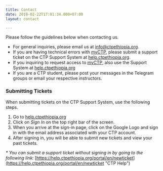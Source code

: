 ```yaml
---
title: Contact
date: 2018-02-22T17:01:34.000+07:00
layout: contact

---
```

Please follow the guidelines below when contacting us.

* For general inquiries, please email us at [info@ctpethiopia.org]().
* If you are having technical errors with [myCTP](https://www.ctpacademy.org "myCTP"), please submit a support ticket on the CTP Support System at [help.ctpethiopia.org](https://help.ctpethiopia.org "CTP Ethiopia Support").
* If you inquiring to request access to [myCTP,](https://www.ctpacademy.org) also use the Support System at [help.ctpethiopia.org](https://help.ctpethiopia.org "CTP Support System")
* If you are a CTP student, please post your messages in the Telegram groups or email your respective instructors.

### **Submitting Tickets**

When submitting tickets on the CTP Support System, use the following steps.

1. Go to [help.ctpethiopia.org](https://help.ctpethiopia.org "CTP Help")
2. Click on _Sign In_ on the top right bar of the screen.
3. When you arrive at the sign-in page, click on the Google Logo and sign in with the email address associated with your CTP account.
4. After signing in, you will be able to submit new tickets and view your past tickets.

_* You can submit a support ticket without signing in by going to the following_ _link:_ [https://help.ctpethiopia.org/portal/en/newticket](https://help.ctpethiopia.org/portal/en/newticket "CTP Help")